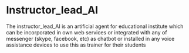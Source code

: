 # Instructor_lead_AI
The instructor_lead_AI is an artificial agent for educational institute which can be incorporated in own web services or integrated with any of messenger (skype, facebook, etc) as chatbot or installed in any voice assistance devices to use this as trainer for their students
